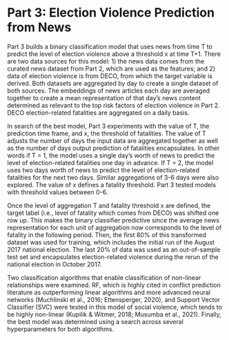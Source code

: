 # Part 3: Election Violence Prediction from News

Part 3 builds a binary classification model that uses news from time T to predict the level of election violence above a threshold x at time T+1. There are two data sources for this model: 1) the news data comes from the curated news dataset from Part 2, which are used as the features; and 2) data of election violence is from DECO, from which the target variable is derived. Both datasets are aggregated by day to create a single dataset of both sources. The embeddings of news articles each day are averaged together to create a mean representation of that day’s news content determined as relevant to the top risk factors of election violence in Part 2. DECO election-related fatalities are aggregated on a daily basis. 

In search of the best model, Part 3 experiments with the value of T, the prediction time frame, and x, the threshold of fatalities. The value of T adjusts the number of days the input data are aggregated together as well as the number of days output prediction of fatalities encapsulates. In other words if T = 1, the model uses a single day’s worth of news to predict the level of election-related fatalities one day in advance. If T = 2, the model uses two days worth of news to predict the level of election-related fatalities for the next two days. Similar aggregations of 3-6 days were also explored. The value of x defines a fatality threshold. Part 3 tested models with threshold values between 0-6. 

Once the level of aggregation T and fatality threshold x are defined, the target label (i.e., level of fatality which comes from DECO) was shifted one row up. This makes the binary classifier predictive since the average news representation for each unit of aggregation now corresponds to the level of fatality in the following period. Then, the first 80% of this transformed dataset was used for training, which includes the initial run of the August 2017 national election. The last 20% of data was used as an out-of-sample test set and encapsulates election-related violence during the rerun of the national election in October 2017. 

Two classification algorithms that enable classification of non-linear relationships were examined. RF, which is highly cited in conflict prediction literature as outperforming linear algorithms and more advanced neural networks (Muchlinski et al., 2016; Ettensperger, 2020), and Support Vector Classifier (SVC) were tested in this model of social violence, which tends to be highly non-linear (Kupilik & Witmer, 2018; Musumba et al., 2021). Finally, the best model was determined using a search across several hyperparameters for both algorithms. 
